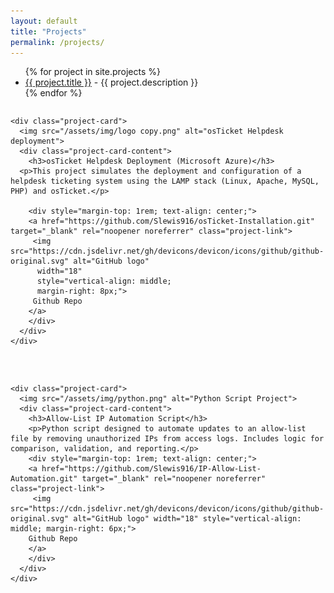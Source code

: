 ```yaml
---
layout: default
title: "Projects"
permalink: /projects/
---
```



<ul>
  {% for project in site.projects %}
    <li>
      <a href="{{ project.url }}">{{ project.title }}</a> - {{ project.description }}
    </li>
  {% endfor %}
</ul>


<style>
.card-grid {
  display: flex;
  gap: 2rem;
  flex-wrap: wrap;
  justify-content: center;
}

.project-card {
  display: flex;
  flex-direction: column;
  justify-content: space-between;
  height: 100%;
  max-width: 360px;
  flex: 1 1 320px;
  border-left: 6px solidrgb(66, 67, 69); /* deep blue accent */
  background-color: #fff;
  padding-left: 1.5rem;
}


.project-card-content {
  padding: 1.0rem 1.2rem;
  flex-grow: 1;
  text-align: center; /* 🔹 Center text */
}

.project-card a {
  margin-top: 1rem;
  display: inline-block;
  padding: 0.6rem 1.2rem;
  background-color: #2d70c9;
  color: white;
  border-radius: 6px;
  font-weight: bold;
  text-decoration: none;
}

.project-card a:hover {
  background-color: #1f4f95;
}

.project-card img {
  margin-bottom: 0;
  display: block;
  max-height: 160px;
  object-fit: contain;
}

.project-card h3 {
  margin-top: 0.75rem;  /* ↓ Lower this number for tighter spacing */
  font-size: 1.3rem;
}

.project-card:hover {
  box-shadow: 0 10px 24px rgba(0,0,0,0.1);
  transform: translateY(-4px);
}

.project-card p {
  text-align: left;
   max-width: 90%;
  line-height: 1.6;
}

.project-card:hover {
  transform: scale(1.02);
  box-shadow: 0 12px 28px rgba(0,0,0,0.08);
}
 .project-link {
  display: inline-flex;
  align-items: center;
  justify-content: center;
  gap: 8px;
  font-weight: bold;
  text-decoration: none;
  background: #2d70c9;
  color: white;
  padding: 0.6rem 1.2rem;
  border-radius: 8px;
  font-size: 1rem;
}

.github-button {
  display: inline-flex;
  align-items: center;
  gap: 8px;
  padding: 0.6rem 1.2rem;
  background-color: #2d70c9;
  color: white;
  font-weight: bold;
  font-size: 1rem;
  border-radius: 8px;
  text-decoration: none;
  transition: background-color 0.2s ease;
}

.github-button:hover {
  background-color: #1e56a0;
}

</style>


<div class="card-grid">

  <!-- 🟦 Your osTicket card -->

  <div class="project-card-wrapper">
  
    <div class="project-card">
      <img src="/assets/img/logo copy.png" alt="osTicket Helpdesk deployment">
      <div class="project-card-content">
        <h3>osTicket Helpdesk Deployment (Microsoft Azure)</h3>
      <p>This project simulates the deployment and configuration of a helpdesk ticketing system using the LAMP stack (Linux, Apache, MySQL, PHP) and osTicket.</p>

        <div style="margin-top: 1rem; text-align: center;">
        <a href="https://github.com/Slewis916/osTicket-Installation.git" target="_blank" rel="noopener noreferrer" class="project-link">
         <img src="https://cdn.jsdelivr.net/gh/devicons/devicon/icons/github/github-original.svg" alt="GitHub logo"
          width="18" 
          style="vertical-align: middle; 
          margin-right: 8px;">
         Github Repo
        </a>
        </div>
      </div>
    </div>
  </div>
  

  <!-- 🐍 Python automation card -->

  <div class="project-card-wrapper">
  
    <div class="project-card">
      <img src="/assets/img/python.png" alt="Python Script Project">
      <div class="project-card-content">
        <h3>Allow-List IP Automation Script</h3>
        <p>Python script designed to automate updates to an allow-list file by removing unauthorized IPs from access logs. Includes logic for comparison, validation, and reporting.</p>
        <div style="margin-top: 1rem; text-align: center;">
        <a href="https://github.com/Slewis916/IP-Allow-List-Automation.git" target="_blank" rel="noopener noreferrer" class="project-link">
         <img src="https://cdn.jsdelivr.net/gh/devicons/devicon/icons/github/github-original.svg" alt="GitHub logo" width="18" style="vertical-align: middle; margin-right: 6px;">
        Github Repo
        </a>
        </div>
      </div>
    </div>
  </div>
<!-- 🟪 Your Phishing card -->
</div>
